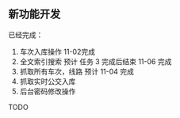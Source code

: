 ## 新功能开发
已经完成：

1. 车次入库操作 11-02完成
2. 全文索引搜索 预计 任务 3 完成后结束 11-06 完成
3. 抓取所有车次，线路 预计 11-04 完成
4. 抓取实时公交入库
5. 后台密码修改操作

TODO 
